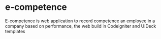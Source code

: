 # e-competence
E-competence is web application to record competence an employee in a company based on performance, 
the web build in Codeigniter and UIDeck templates

